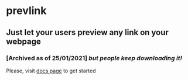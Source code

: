 # prevlink
## Just let your users preview any link on your webpage

### [Archived as of 25/01/2021] _but people keep downloading it!_

Please, visit [docs page](https://aadev151.github.io/prevlink/docs) to get started
